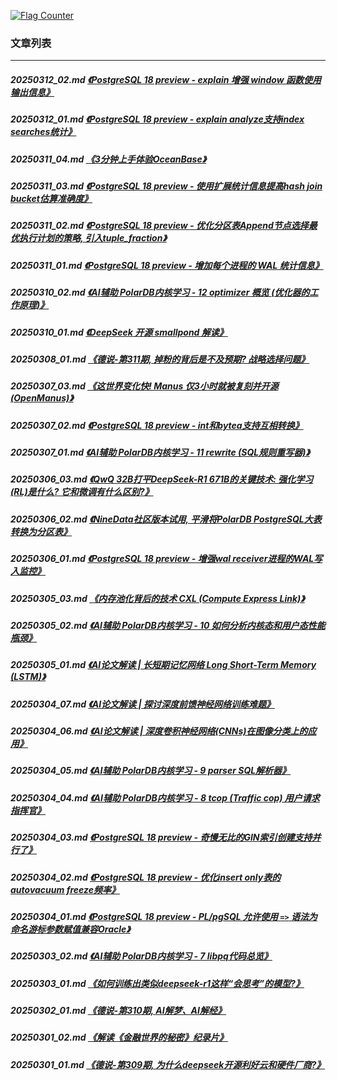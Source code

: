 <a rel="nofollow" href="http://info.flagcounter.com/h9V1"  ><img src="http://s03.flagcounter.com/count/h9V1/bg_FFFFFF/txt_000000/border_CCCCCC/columns_2/maxflags_12/viewers_0/labels_0/pageviews_0/flags_0/"  alt="Flag Counter"  border="0"  ></a>  
  
### 文章列表  
----  
##### 20250312_02.md   [《PostgreSQL 18 preview - explain 增强 window 函数使用输出信息》](20250312_02.md)  
##### 20250312_01.md   [《PostgreSQL 18 preview - explain analyze支持index searches统计》](20250312_01.md)  
##### 20250311_04.md   [《3分钟上手体验OceanBase》](20250311_04.md)  
##### 20250311_03.md   [《PostgreSQL 18 preview - 使用扩展统计信息提高hash join bucket估算准确度》](20250311_03.md)  
##### 20250311_02.md   [《PostgreSQL 18 preview - 优化分区表Append节点选择最优执行计划的策略, 引入tuple_fraction》](20250311_02.md)  
##### 20250311_01.md   [《PostgreSQL 18 preview - 增加每个进程的 WAL 统计信息》](20250311_01.md)  
##### 20250310_02.md   [《AI辅助 PolarDB内核学习 - 12 optimizer 概览 (优化器的工作原理)》](20250310_02.md)  
##### 20250310_01.md   [《DeepSeek 开源 smallpond 解读》](20250310_01.md)  
##### 20250308_01.md   [《德说-第311期, 掉粉的背后是不及预期? 战略选择问题》](20250308_01.md)  
##### 20250307_03.md   [《这世界变化快! Manus 仅3小时就被复刻并开源(OpenManus)》](20250307_03.md)  
##### 20250307_02.md   [《PostgreSQL 18 preview - int和bytea支持互相转换》](20250307_02.md)  
##### 20250307_01.md   [《AI辅助 PolarDB内核学习 - 11 rewrite (SQL规则重写器)》](20250307_01.md)  
##### 20250306_03.md   [《QwQ 32B打平DeepSeek-R1 671B的关键技术: 强化学习(RL)是什么? 它和微调有什么区别?》](20250306_03.md)  
##### 20250306_02.md   [《NineData社区版本试用, 平滑将PolarDB PostgreSQL大表转换为分区表》](20250306_02.md)  
##### 20250306_01.md   [《PostgreSQL 18 preview - 增强wal receiver进程的WAL写入监控》](20250306_01.md)  
##### 20250305_03.md   [《内存池化背后的技术 CXL (Compute Express Link)》](20250305_03.md)  
##### 20250305_02.md   [《AI辅助 PolarDB内核学习 - 10 如何分析内核态和用户态性能瓶颈》](20250305_02.md)  
##### 20250305_01.md   [《AI论文解读 | 长短期记忆网络 Long Short-Term Memory (LSTM)》](20250305_01.md)  
##### 20250304_07.md   [《AI论文解读 | 探讨深度前馈神经网络训练难题》](20250304_07.md)  
##### 20250304_06.md   [《AI论文解读 | 深度卷积神经网络(CNNs)在图像分类上的应用》](20250304_06.md)  
##### 20250304_05.md   [《AI辅助 PolarDB内核学习 - 9 parser SQL解析器》](20250304_05.md)  
##### 20250304_04.md   [《AI辅助 PolarDB内核学习 - 8 tcop (Traffic cop) 用户请求指挥官》](20250304_04.md)  
##### 20250304_03.md   [《PostgreSQL 18 preview - 奇慢无比的GIN索引创建支持并行了》](20250304_03.md)  
##### 20250304_02.md   [《PostgreSQL 18 preview - 优化insert only表的autovacuum freeze频率》](20250304_02.md)  
##### 20250304_01.md   [《PostgreSQL 18 preview - PL/pgSQL 允许使用 `=>` 语法为命名游标参数赋值兼容Oracle》](20250304_01.md)  
##### 20250303_02.md   [《AI辅助 PolarDB内核学习 - 7 libpq代码总览》](20250303_02.md)  
##### 20250303_01.md   [《如何训练出类似deepseek-r1这样“会思考”的模型?》](20250303_01.md)  
##### 20250302_01.md   [《德说-第310期, AI解梦、AI解经》](20250302_01.md)  
##### 20250301_02.md   [《解读《金融世界的秘密》纪录片》](20250301_02.md)  
##### 20250301_01.md   [《德说-第309期, 为什么deepseek开源利好云和硬件厂商?》](20250301_01.md)  
